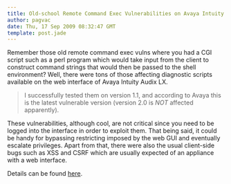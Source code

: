```yaml
---
title: Old-school Remote Command Exec Vulnerabilities on Avaya Intuity
author: pagvac
date: Thu, 17 Sep 2009 08:32:47 GMT
template: post.jade
---
```


Remember those old remote command exec vulns where you had a CGI script such as a perl program which would take input from the client to construct command strings that would then be passed to the shell environment? Well, there were tons of those affecting diagnostic scripts available on the web interface of Avaya Intuity Audix LX.

> I successfully tested them on version 1.1, and according to Avaya this is the latest vulnerable version (version 2.0 is _NOT_ affected apparently).

These vulnerabilities, although cool, are not critical since you need to be logged into the interface in order to exploit them. That being said, it could be handy for bypassing restricting imposed by the web GUI and eventually escalate privileges. Apart from that, there were also the usual client-side bugs such as XSS and CSRF which are usually expected of an appliance with a web interface.

Details can be found [here](/files/2009/09/Avaya_Intuity_Remote_Command_Execution.pdf).

